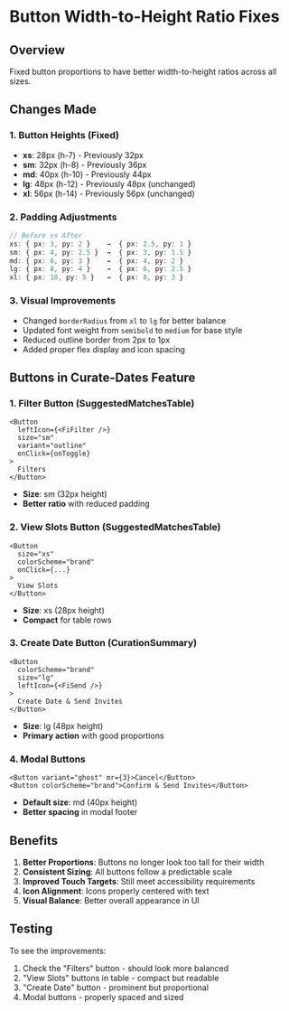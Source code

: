 # Button Width-to-Height Ratio Fixes

## Overview
Fixed button proportions to have better width-to-height ratios across all sizes.

## Changes Made

### 1. Button Heights (Fixed)
- **xs**: 28px (h-7) - Previously 32px
- **sm**: 32px (h-8) - Previously 36px  
- **md**: 40px (h-10) - Previously 44px
- **lg**: 48px (h-12) - Previously 48px (unchanged)
- **xl**: 56px (h-14) - Previously 56px (unchanged)

### 2. Padding Adjustments
```typescript
// Before vs After
xs: { px: 3, py: 2 }    →  { px: 2.5, py: 1 }
sm: { px: 4, py: 2.5 }  →  { px: 3, py: 1.5 }
md: { px: 6, py: 3 }    →  { px: 4, py: 2 }
lg: { px: 8, py: 4 }    →  { px: 6, py: 2.5 }
xl: { px: 10, py: 5 }   →  { px: 8, py: 3 }
```

### 3. Visual Improvements
- Changed `borderRadius` from `xl` to `lg` for better balance
- Updated font weight from `semibold` to `medium` for base style
- Reduced outline border from 2px to 1px
- Added proper flex display and icon spacing

## Buttons in Curate-Dates Feature

### 1. Filter Button (SuggestedMatchesTable)
```tsx
<Button
  leftIcon={<FiFilter />}
  size="sm"
  variant="outline"
  onClick={onToggle}
>
  Filters
</Button>
```
- **Size**: sm (32px height)
- **Better ratio** with reduced padding

### 2. View Slots Button (SuggestedMatchesTable)
```tsx
<Button
  size="xs"
  colorScheme="brand"
  onClick={...}
>
  View Slots
</Button>
```
- **Size**: xs (28px height)
- **Compact** for table rows

### 3. Create Date Button (CurationSummary)
```tsx
<Button
  colorScheme="brand"
  size="lg"
  leftIcon={<FiSend />}
>
  Create Date & Send Invites
</Button>
```
- **Size**: lg (48px height)
- **Primary action** with good proportions

### 4. Modal Buttons
```tsx
<Button variant="ghost" mr={3}>Cancel</Button>
<Button colorScheme="brand">Confirm & Send Invites</Button>
```
- **Default size**: md (40px height)
- **Better spacing** in modal footer

## Benefits
1. **Better Proportions**: Buttons no longer look too tall for their width
2. **Consistent Sizing**: All buttons follow a predictable scale
3. **Improved Touch Targets**: Still meet accessibility requirements
4. **Icon Alignment**: Icons properly centered with text
5. **Visual Balance**: Better overall appearance in UI

## Testing
To see the improvements:
1. Check the "Filters" button - should look more balanced
2. "View Slots" buttons in table - compact but readable
3. "Create Date" button - prominent but proportional
4. Modal buttons - properly spaced and sized